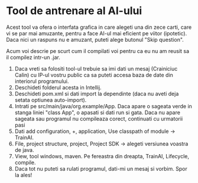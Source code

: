 
# Tool de antrenare al AI-ului

Acest tool va ofera o interfata grafica in care alegeti una din zece carti, care vi se par mai amuzante, pentru a face AI-ul mai eficient pe viitor (ipotetic). Daca nici un raspuns nu e amuzant, puteti alege butonul "Skip question".

Acum voi descrie pe scurt cum il compilati voi pentru ca eu nu am reusit sa il compilez intr-un .jar.
1. Daca vreti sa folositi tool-ul trebuie sa imi dati un mesaj (Crainiciuc Calin) cu IP-ul vostru public ca sa puteti accesa baza de date din interiorul programului.
2. Deschideti folderul acesta in Intellij.
3. Deschideti pom.xml si dati import la dependinte (daca nu aveti deja setata optiunea auto-import).
4. Intrati pe src/main/java/org.example/App. Daca apare o sageata verde in stanga liniei "class App", o apasati si dati run si gata. Daca nu apare sageata sau programul nu compileaza corect, continuati cu urmatorii pasi
5. Dati add configuration, +, application, Use classpath of module -> TrainAI.
6. File, project structure, project, Project SDK -> alegeti versiunea voastra de java.
7.  View, tool windows, maven. Pe fereastra din dreapta, TrainAI, Lifecycle, compile.
8. Daca tot nu puteti sa rulati programul, dati-mi un mesaj si vorbim. Spor la ales!
